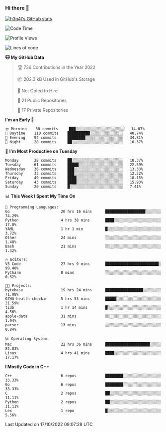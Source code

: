 ### Hi there 👋

[![h3n4l's GitHub stats](https://github-readme-stats.vercel.app/api?username=h3n4l&count_private=true&show_icons=true&theme=radical)](https://github.com/h3n4l/github-readme-stats)

<!--START_SECTION:waka-->
![Code Time](http://img.shields.io/badge/Code%20Time-762%20hrs%2018%20mins-blue)

![Profile Views](http://img.shields.io/badge/Profile%20Views-7-blue)

![Lines of code](https://img.shields.io/badge/From%20Hello%20World%20I%27ve%20Written-44%20Thousand%20lines%20of%20code-blue)

**🐱 My GitHub Data** 

> 🏆 736 Contributions in the Year 2022
 > 
> 📦 202.3 kB Used in GitHub's Storage 
 > 
> 🚫 Not Opted to Hire
 > 
> 📜 21 Public Repositories 
 > 
> 🔑 17 Private Repositories  
 > 
**I'm an Early 🐤** 

```text
🌞 Morning    38 commits     ███░░░░░░░░░░░░░░░░░░░░░░   14.07% 
🌆 Daytime    110 commits    ██████████░░░░░░░░░░░░░░░   40.74% 
🌃 Evening    94 commits     ████████░░░░░░░░░░░░░░░░░   34.81% 
🌙 Night      28 commits     ██░░░░░░░░░░░░░░░░░░░░░░░   10.37%

```
📅 **I'm Most Productive on Tuesday** 

```text
Monday       28 commits     ██░░░░░░░░░░░░░░░░░░░░░░░   10.37% 
Tuesday      61 commits     █████░░░░░░░░░░░░░░░░░░░░   22.59% 
Wednesday    36 commits     ███░░░░░░░░░░░░░░░░░░░░░░   13.33% 
Thursday     33 commits     ███░░░░░░░░░░░░░░░░░░░░░░   12.22% 
Friday       49 commits     ████░░░░░░░░░░░░░░░░░░░░░   18.15% 
Saturday     43 commits     ████░░░░░░░░░░░░░░░░░░░░░   15.93% 
Sunday       20 commits     █░░░░░░░░░░░░░░░░░░░░░░░░   7.41%

```


📊 **This Week I Spent My Time On** 

```text
💬 Programming Languages: 
Go                       20 hrs 16 mins      ██████████████████░░░░░░░   74.29% 
Python                   4 hrs 38 mins       ████░░░░░░░░░░░░░░░░░░░░░   17.0% 
YAML                     1 hr 1 min          █░░░░░░░░░░░░░░░░░░░░░░░░   3.72% 
Other                    24 mins             ░░░░░░░░░░░░░░░░░░░░░░░░░   1.48% 
Bash                     21 mins             ░░░░░░░░░░░░░░░░░░░░░░░░░   1.32%

🔥 Editors: 
VS Code                  27 hrs 9 mins       ████████████████████████░   99.48% 
PyCharm                  8 mins              ░░░░░░░░░░░░░░░░░░░░░░░░░   0.52%

🐱‍💻 Projects: 
bytebase                 19 hrs 24 mins      █████████████████░░░░░░░░   71.08% 
GZHU-health-checkin      5 hrs 53 mins       █████░░░░░░░░░░░░░░░░░░░░   21.59% 
tidb                     1 hr 14 mins        █░░░░░░░░░░░░░░░░░░░░░░░░   4.56% 
apple-data               31 mins             ░░░░░░░░░░░░░░░░░░░░░░░░░   1.94% 
parser                   13 mins             ░░░░░░░░░░░░░░░░░░░░░░░░░   0.84%

💻 Operating System: 
Mac                      22 hrs 36 mins      ████████████████████░░░░░   82.83% 
Linux                    4 hrs 41 mins       ████░░░░░░░░░░░░░░░░░░░░░   17.17%

```

**I Mostly Code in C++** 

```text
C++                      6 repos             ████████░░░░░░░░░░░░░░░░░   33.33% 
Go                       6 repos             ████████░░░░░░░░░░░░░░░░░   33.33% 
C                        2 repos             ██░░░░░░░░░░░░░░░░░░░░░░░   11.11% 
Python                   2 repos             ██░░░░░░░░░░░░░░░░░░░░░░░   11.11% 
Lex                      1 repo              █░░░░░░░░░░░░░░░░░░░░░░░░   5.56%

```



 Last Updated on 17/10/2022 09:07:28 UTC
<!--END_SECTION:waka-->

